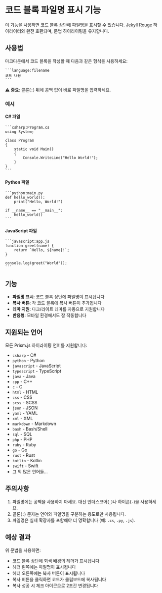 # 코드 블록 파일명 표시 기능

이 기능을 사용하면 코드 블록 상단에 파일명을 표시할 수 있습니다. Jekyll Rouge 하이라이터와 완전 호환되며, 문법 하이라이팅을 유지합니다.

## 사용법

마크다운에서 코드 블록을 작성할 때 다음과 같은 형식을 사용하세요:

````
```language:filename
코드 내용
```
````

⚠️ **중요**: 콜론(`:`) 뒤에 공백 없이 바로 파일명을 입력하세요.

### 예시

#### C# 파일
````
```csharp:Program.cs
using System;

class Program 
{
    static void Main() 
    {
        Console.WriteLine("Hello World!");
    }
}
```
````

#### Python 파일
````
```python:main.py
def hello_world():
    print("Hello, World!")

if __name__ == "__main__":
    hello_world()
```
````

#### JavaScript 파일
````
```javascript:app.js
function greet(name) {
    return `Hello, ${name}!`;
}

console.log(greet("World"));
```
````

## 기능

- **파일명 표시**: 코드 블록 상단에 파일명이 표시됩니다
- **복사 버튼**: 각 코드 블록에 복사 버튼이 추가됩니다
- **테마 지원**: 다크/라이트 테마를 자동으로 지원합니다
- **반응형**: 모바일 환경에서도 잘 작동합니다

## 지원되는 언어

모든 Prism.js 하이라이팅 언어를 지원합니다:

- `csharp` - C#
- `python` - Python
- `javascript` - JavaScript
- `typescript` - TypeScript
- `java` - Java
- `cpp` - C++
- `c` - C
- `html` - HTML
- `css` - CSS
- `scss` - SCSS
- `json` - JSON
- `yaml` - YAML
- `xml` - XML
- `markdown` - Markdown
- `bash` - Bash/Shell
- `sql` - SQL
- `php` - PHP
- `ruby` - Ruby
- `go` - Go
- `rust` - Rust
- `kotlin` - Kotlin
- `swift` - Swift
- 그 외 많은 언어들...

## 주의사항

1. 파일명에는 공백을 사용하지 마세요. 대신 언더스코어(`_`)나 하이픈(`-`)을 사용하세요.
2. 콜론(`:`) 문자는 언어와 파일명을 구분하는 용도로만 사용됩니다.
3. 파일명은 실제 확장자를 포함해야 더 명확합니다 (예: `.cs`, `.py`, `.js`).

## 예상 결과

위 문법을 사용하면:
- 코드 블록 상단에 회색 배경의 헤더가 표시됩니다
- 헤더 왼쪽에는 파일명이 표시됩니다  
- 헤더 오른쪽에는 복사 버튼이 표시됩니다
- 복사 버튼을 클릭하면 코드가 클립보드에 복사됩니다
- 복사 성공 시 체크 아이콘으로 2초간 변경됩니다